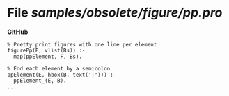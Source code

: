 # File _samples/obsolete/figure/pp.pro_
**[GitHub](https://github.com/softlang/yas/blob/master/samples/obsolete/figure/pp.pro)**
```
% Pretty print figures with one line per element
figurePp(F, vlist(Bs)) :-
  map(ppElement, F, Bs).

% End each element by a semicolon
ppElement(E, hbox(B, text(';'))) :-
  ppElement_(E, B).
...
```
